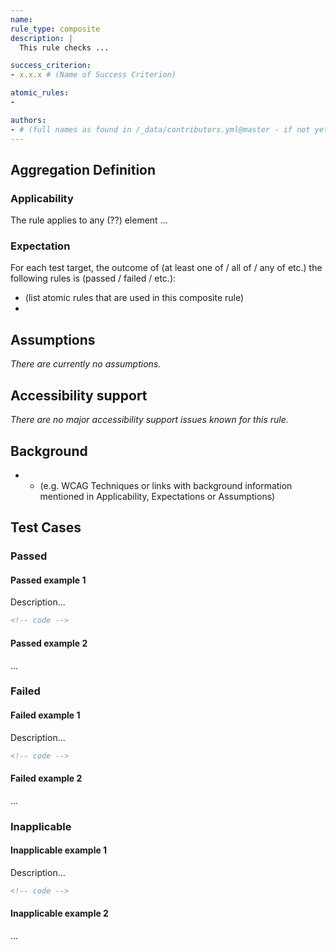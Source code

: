 ```yaml
---
name:
rule_type: composite
description: |
  This rule checks ...

success_criterion:
- x.x.x # (Name of Success Criterion)

atomic_rules:
- 

authors:
- # (full names as found in /_data/contributors.yml@master - if not yet listed, please have authors added to the list)
---
```


## Aggregation Definition

### Applicability

The rule applies to any (??) element ...

### Expectation

For each test target, the outcome of (at least one of / all of / any of etc.) the following rules is (passed / failed / etc.):
- (list atomic rules that are used in this composite rule)
- 

## Assumptions

*There are currently no assumptions.*

## Accessibility support

*There are no major accessibility support issues known for this rule.*

## Background

- - (e.g. WCAG Techniques or links with background information mentioned in Applicability, Expectations or Assumptions)


## Test Cases

### Passed

#### Passed example 1

Description...

```html
<!-- code -->
```

#### Passed example 2

...

### Failed

#### Failed example 1

Description...

```html
<!-- code -->
```

#### Failed example 2

...

### Inapplicable

#### Inapplicable example 1

Description...

```html
<!-- code -->
```

#### Inapplicable example 2

...
